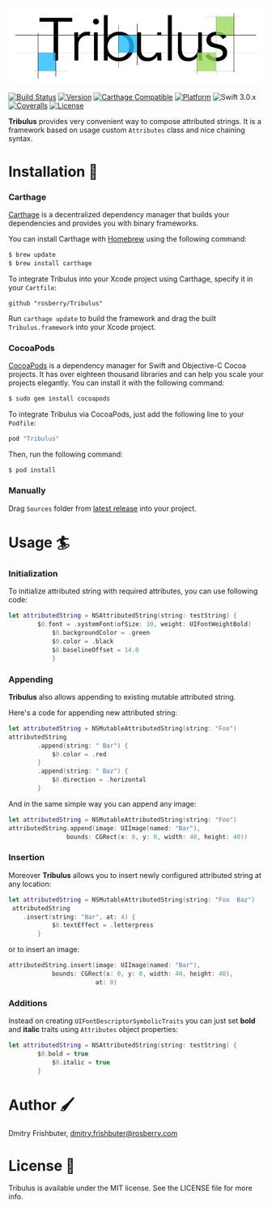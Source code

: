 <p align="center">
  <img src="img/tribulus_logo.png" alt="Tribulus"/>
</p>

[![Build Status](https://travis-ci.org/Otbivnoe/Framezilla.svg?branch=master)](https://travis-ci.org/rosberry/Tribulus)
[![Version](https://img.shields.io/cocoapods/v/Tribulus.svg?style=flat)](http://cocoadocs.org/docsets/Tribulus)
[![Carthage Compatible](https://img.shields.io/badge/Carthage-compatible-4BC51D.svg?style=flat)](https://github.com/Carthage/Carthage)
[![Platform](https://img.shields.io/cocoapods/p/Tribulus.svg?style=flat)](http://cocoadocs.org/docsets/Tribulus)
![Swift 3.0.x](https://img.shields.io/badge/Swift-3.0.x-orange.svg)
[![Coveralls](https://img.shields.io/badge/coverage-100%25-yellow.svg)](https://github.com/rosberry/Tribulus)
[![License](https://img.shields.io/cocoapods/l/Tribulus.svg?style=flat)](http://cocoadocs.org/docsets/Tribulus)

**Tribulus** provides very convenient way to compose attributed strings.
It is a framework based on usage custom `Attributes` class and nice chaining syntax.

# Installation 🏁

### Carthage

[Carthage](https://github.com/Carthage/Carthage) is a decentralized dependency manager that builds your dependencies and provides you with binary frameworks.

You can install Carthage with [Homebrew](http://brew.sh/) using the following command:

```bash
$ brew update
$ brew install carthage
```
To integrate Tribulus into your Xcode project using Carthage, specify it in your `Cartfile`:

```ogdl
github "rosberry/Tribulus"
```

Run `carthage update` to build the framework and drag the built `Tribulus.framework` into your Xcode project.

### CocoaPods

[CocoaPods](http://cocoapods.org) is a dependency manager for Swift and Objective-C Cocoa projects. It has over eighteen thousand libraries and can help you scale your projects elegantly. You can install it with the following command:

```bash
$ sudo gem install cocoapods
```

To integrate Tribulus via CocoaPods, just add the following line to your `Podfile`:

```ruby
pod "Tribulus"
```

Then, run the following command:

```bash
$ pod install
```

### Manually

Drag `Sources` folder from [latest release](https://github.com/rosberry/Tribulus/releases) into your project.

# Usage 🏄‍

### Initialization

To initialize attributed string with required attributes, you can use following code:

```swift
let attributedString = NSAttributedString(string: testString) {
		$0.font = .systemFont(ofSize: 10, weight: UIFontWeightBold)
        	$0.backgroundColor = .green
        	$0.color = .black
        	$0.baselineOffset = 14.0
    	    }
```

### Appending

**Tribulus** also allows appending to existing mutable attributed string.

Here's a code for appending new attributed string:

```swift
let attributedString = NSMutableAttributedString(string: "Foo")
attributedString
    	.append(string: " Bar") {
            $0.color = .red
        }
        .append(string: " Baz") {
            $0.direction = .horizontal
        }
```

And in the same simple way you can append any image:

```swift
let attributedString = NSMutableAttributedString(string: "Foo")
attributedString.append(image: UIImage(named: "Bar"), 
    			bounds: CGRect(x: 0, y: 0, width: 40, height: 40))
```
### Insertion

Moreover **Tribulus** allows you to insert newly configured attributed string at any location:

```swift
let attributedString = NSMutableAttributedString(string: "Foo  Baz")
 attributedString
	.insert(string: "Bar", at: 4) {
            $0.textEffect = .letterpress
        }
```

or to insert an image:

```swift
attributedString.insert(image: UIImage(named: "Bar"), 
			bounds: CGRect(x: 0, y: 0, width: 40, height: 40), 
                        at: 0)
```

### Additions

Instead on creating `UIFontDescriptorSymbolicTraits` you can just set **bold** and **italic** traits using `Attributes` object properties:

```swift
let attributedString = NSAttributedString(string: testString) {
		$0.bold = true
    		$0.italic = true
	    }
```

# Author 🖌

Dmitry Frishbuter, dmitry.frishbuter@rosberry.com

# License 📃

Tribulus is available under the MIT license. See the LICENSE file for more info.
